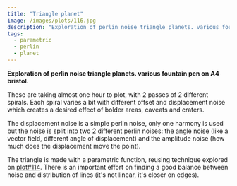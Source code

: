 ```yaml
---
title: "Triangle planet"
image: /images/plots/116.jpg
description: "Exploration of perlin noise triangle planets. various fountain pen on A4 bristol."
tags:
  - parametric
  - perlin
  - planet
---
```


**Exploration of perlin noise triangle planets. various fountain pen on A4 bristol.**

These are taking almost one hour to plot, with 2 passes of 2 different spirals. Each spiral varies a bit with different offset and displacement noise which creates a desired effect of bolder areas, caveats and craters.

The displacement noise is a simple perlin noise, only one harmony is used but the noise is split into two 2 different perlin noises: the angle noise (like a vector field, different angle of displacement) and the amplitude noise (how much does the displacement move the point).

The triangle is made with a parametric function, reusing technique explored on [plot#114](/plots/114).
There is an important effort on finding a good balance between noise and distribution of lines (it's not linear, it's closer on edges).
